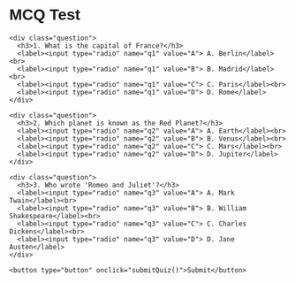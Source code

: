 <!DOCTYPE html>
<html lang="en">
<head>
  <meta charset="UTF-8">
  <title>MCQ Test</title>
  <style>
    body {
      font-family: Arial, sans-serif;
      padding: 20px;
    }
    .question {
      margin-bottom: 20px;
    }
    .question h3 {
      margin-bottom: 10px;
    }
    button {
      padding: 10px 20px;
      font-size: 16px;
    }
    #result {
      margin-top: 20px;
      font-weight: bold;
      font-size: 18px;
    }
  </style>
</head>
<body>

  <h1>MCQ Test</h1>
  <form id="quizForm">
    
    <div class="question">
      <h3>1. What is the capital of France?</h3>
      <label><input type="radio" name="q1" value="A"> A. Berlin</label><br>
      <label><input type="radio" name="q1" value="B"> B. Madrid</label><br>
      <label><input type="radio" name="q1" value="C"> C. Paris</label><br>
      <label><input type="radio" name="q1" value="D"> D. Rome</label>
    </div>

    <div class="question">
      <h3>2. Which planet is known as the Red Planet?</h3>
      <label><input type="radio" name="q2" value="A"> A. Earth</label><br>
      <label><input type="radio" name="q2" value="B"> B. Venus</label><br>
      <label><input type="radio" name="q2" value="C"> C. Mars</label><br>
      <label><input type="radio" name="q2" value="D"> D. Jupiter</label>
    </div>

    <div class="question">
      <h3>3. Who wrote 'Romeo and Juliet'?</h3>
      <label><input type="radio" name="q3" value="A"> A. Mark Twain</label><br>
      <label><input type="radio" name="q3" value="B"> B. William Shakespeare</label><br>
      <label><input type="radio" name="q3" value="C"> C. Charles Dickens</label><br>
      <label><input type="radio" name="q3" value="D"> D. Jane Austen</label>
    </div>

    <button type="button" onclick="submitQuiz()">Submit</button>
  </form>

  <div id="result"></div>
